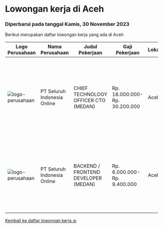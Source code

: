 
  # Lowongan kerja di Aceh

  ### Diperbarui pada tanggal Kamis, 30 November 2023

  Berikut merupakan daftar lowongan kerja yang ada di Aceh

  |Logo Perusahaan | Nama Perusahaan | Judul Pekerjaan | Gaji Pekerjaan | Lokasi | Deskripsi | Tanggal diunggah | Pranala |
  | -------------- | --------------- | --------------- | --------- | --------- | -------------- | ------- | ----------- |
  |![logo-perusahaan](https://image-service-cdn.seek.com.au/c768f0670f8f8212da7de609b6af9d0b2e5134cc/ee4dce1061f3f616224767ad58cb2fc751b8d2dc)|PT Seluruh Indonesia Online|CHIEF TECHNOLOGY OFFICER CTO (MEDAN)|Rp. 18.000.000-Rp. 30.200.000|Aceh|Memiliki pengalaman leadership sebagai Manager sebelumnya.Back End Engineer1. Memiliki pengalaman dalam membangun RESTful APIs2. Menguasai bahasa...|Jumat, 10 November 2023|https://www.jobstreet.co.id/id/job/chief-technology-officer-cto-medan-4525462?token=0~7fbcd610-288e-4291-b72c-beff8bcff273&sectionRank=1&jobId=jobstreet-id-job-4525462|
|![logo-perusahaan](https://image-service-cdn.seek.com.au/c768f0670f8f8212da7de609b6af9d0b2e5134cc/ee4dce1061f3f616224767ad58cb2fc751b8d2dc)|PT Seluruh Indonesia Online|BACKEND / FRONTEND DEVELOPER (MEDAN)|Rp. 6.000.000-Rp. 9.400.000|Aceh|Back End Developer Requirements:-Candidate must possess at least Diploma, Bachelor Degree in computer science / Information Technology, Engineering...|Jumat, 10 November 2023|https://www.jobstreet.co.id/id/job/backend-frontend-developer-medan-4525468?token=0~7fbcd610-288e-4291-b72c-beff8bcff273&sectionRank=2&jobId=jobstreet-id-job-4525468|


  [Kembali ke daftar lowongan kerja 🔙](../README.md#daftar-lowongan-kerja)
  